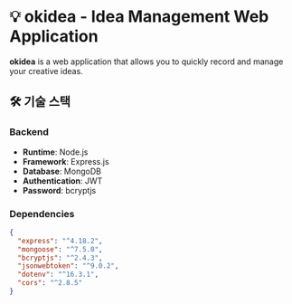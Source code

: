 # 💡 okidea - Idea Management Web Application

**okidea** is a web application that allows you to quickly record and manage your creative ideas.

## 🛠️ 기술 스택

### Backend

- **Runtime**: Node.js
- **Framework**: Express.js
- **Database**: MongoDB
- **Authentication**: JWT
- **Password**: bcryptjs

### Dependencies

```json
{
  "express": "^4.18.2",
  "mongoose": "^7.5.0",
  "bcryptjs": "^2.4.3",
  "jsonwebtoken": "^9.0.2",
  "dotenv": "^16.3.1",
  "cors": "^2.8.5"
}
```
